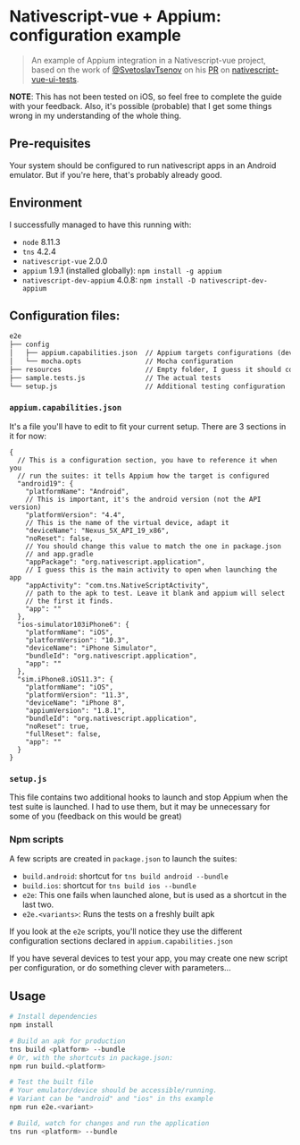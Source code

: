 # Nativescript-vue + Appium: configuration example

> An example of Appium integration in a Nativescript-vue project, based
on the work of [@SvetoslavTsenov](https://github.com/SvetoslavTsenov) on
his [PR](https://github.com/nativescript-vue/nativescript-vue-ui-tests/pull/7)
on [nativescript-vue-ui-tests](https://github.com/nativescript-vue/nativescript-vue-ui-tests).

**NOTE**: This has not been tested on iOS, so feel free to complete the
guide with your feedback. Also, it's possible (probable) that I get some
things wrong in my understanding of the whole thing.

## Pre-requisites

Your system should be configured to run nativescript apps in an Android emulator. But if you're here,
that's probably already good.

## Environment

I successfully managed to have this running with:

- `node` 8.11.3
- `tns` 4.2.4
- `nativescript-vue` 2.0.0
- `appium` 1.9.1 (installed globally): `npm install -g appium`
- `nativescript-dev-appium` 4.0.8: `npm install -D nativescript-dev-appium`

## Configuration files:

```txt
e2e
├── config
│   ├── appium.capabilities.json  // Appium targets configurations (devices)
│   └── mocha.opts                // Mocha configuration
├── resources                     // Empty folder, I guess it should contain files used during tests
├── sample.tests.js               // The actual tests
└── setup.js                      // Additional testing configuration
```

### `appium.capabilities.json`
It's a file you'll have to edit to fit your current setup. There are 3 sections
in it for now:
```text
{
  // This is a configuration section, you have to reference it when you 
  // run the suites: it tells Appium how the target is configured
  "android19": {
    "platformName": "Android",
    // This is important, it's the android version (not the API version)
    "platformVersion": "4.4",
    // This is the name of the virtual device, adapt it
    "deviceName": "Nexus_5X_API_19_x86",
    "noReset": false,
    // You should change this value to match the one in package.json
    // and app.gradle
    "appPackage": "org.nativescript.application",
    // I guess this is the main activity to open when launching the app
    "appActivity": "com.tns.NativeScriptActivity",
    // path to the apk to test. Leave it blank and appium will select
    // the first it finds.
    "app": ""
  },
  "ios-simulator103iPhone6": {
    "platformName": "iOS",
    "platformVersion": "10.3",
    "deviceName": "iPhone Simulator",
    "bundleId": "org.nativescript.application",
    "app": ""
  },
  "sim.iPhone8.iOS11.3": {
    "platformName": "iOS",
    "platformVersion": "11.3",
    "deviceName": "iPhone 8",
    "appiumVersion": "1.8.1",
    "bundleId": "org.nativescript.application",
    "noReset": true,
    "fullReset": false,
    "app": ""
  }
}
```

### `setup.js`
This file contains two additional hooks to launch and stop Appium when
the test suite is launched. I had to use them, but it may be unnecessary
for some of you (feedback on this would be great)

### Npm scripts
A few scripts are created in `package.json` to launch the suites:

- `build.android`: shortcut for `tns build android --bundle`
- `build.ios`: shortcut for `tns build ios --bundle`
- `e2e`: This one fails when launched alone, but is used as a shortcut
  in the last two.
- `e2e.<variants>`: Runs the tests on a freshly built apk

If you look at the `e2e` scripts, you'll notice they use the different
configuration sections declared in `appium.capabilities.json`

If you have several devices to test your app, you may create one new
script per configuration, or do something clever with parameters...

## Usage

```bash
# Install dependencies
npm install

# Build an apk for production
tns build <platform> --bundle
# Or, with the shortcuts in package.json:
npm run build.<platform>

# Test the built file
# Your emulator/device should be accessible/running.
# Variant can be "android" and "ios" in ths example
npm run e2e.<variant>

# Build, watch for changes and run the application
tns run <platform> --bundle
```
